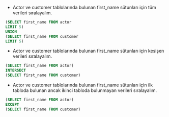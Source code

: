 - Actor ve customer tablolarında bulunan first_name sütunları için tüm verileri sıralayalım.
```SQL
(SELECT first_name FROM actor
LIMIT 5)
UNION
(SELECT first_name FROM customer
LIMIT 5)
```
- Actor ve customer tablolarında bulunan first_name sütunları için kesişen verileri sıralayalım.
```SQL
(SELECT first_name FROM actor)
INTERSECT
(SELECT first_name FROM customer)
```
- Actor ve customer tablolarında bulunan first_name sütunları için ilk tabloda bulunan ancak ikinci tabloda bulunmayan verileri sıralayalım.
```SQL
(SELECT first_name FROM actor)
EXCEPT
(SELECT first_name FROM customer)

```